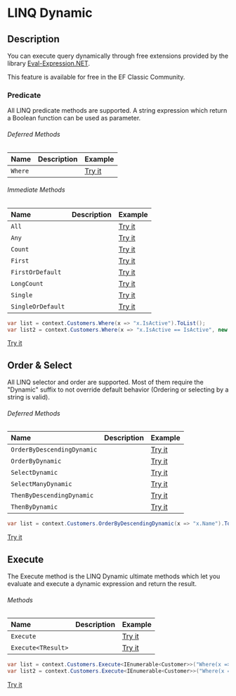 # LINQ Dynamic

## Description
You can execute query dynamically through free extensions provided by the library [Eval-Expression.NET](http://eval-expression.net/).

This feature is available for free in the EF Classic Community.

### Predicate

All LINQ predicate methods are supported. A string expression which return a Boolean function can be used as parameter.

###### Deferred Methods
| Name | Description | Example |
| :--- | :---------- | :------ |
| `Where` | | [Try it](https://dotnetfiddle.net/QhVfRW) |

###### Immediate Methods
| Name | Description | Example |
| :--- | :---------- | :------ |
| `All` | | [Try it](https://dotnetfiddle.net/YCT73M) |
| `Any` | | [Try it](https://dotnetfiddle.net/vEbwLr) |
| `Count` | | [Try it](https://dotnetfiddle.net/v8rqKV) |
| `First` | | [Try it](https://dotnetfiddle.net/CfxUKL) |
| `FirstOrDefault` | | [Try it](https://dotnetfiddle.net/UX3Ymb) |
| `LongCount` | | [Try it](https://dotnetfiddle.net/4xrM1d) |
| `Single` | | [Try it](https://dotnetfiddle.net/onW4hW) |
| `SingleOrDefault` | | [Try it](https://dotnetfiddle.net/nU97uw) |

```csharp
var list = context.Customers.Where(x => "x.IsActive").ToList();
var list2 = context.Customers.Where(x => "x.IsActive == IsActive", new { IsActive = false }).ToList();
```
[Try it](https://dotnetfiddle.net/GTttpq)

## Order & Select

All LINQ selector and order are supported. Most of them require the "Dynamic" suffix to not override default behavior (Ordering or selecting by a string is valid).

###### Deferred  Methods
| Name | Description | Example |
| :--- | :---------- | :------ |
| `OrderByDescendingDynamic` | | [Try it](#) |
| `OrderByDynamic` | | [Try it](#) |
| `SelectDynamic` | | [Try it](#) |
| `SelectManyDynamic` | | [Try it](#) |
| `ThenByDescendingDynamic` | | [Try it](#) |
| `ThenByDynamic` | | [Try it](#) |

```csharp
var list = context.Customers.OrderByDescendingDynamic(x => "x.Name").ToList();
```
[Try it](https://dotnetfiddle.net/Fwjgin)

## Execute

The Execute method is the LINQ Dynamic ultimate methods which let you evaluate and execute a dynamic expression and return the result.

###### Methods
| Name | Description | Example |
| :--- | :---------- | :------ |
| `Execute` | | [Try it](#) |
| `Execute<TResult>` | | [Try it](#) |

```csharp
var list = context.Customers.Execute<IEnumerable<Customer>>("Where(x => x.IsActive == true)").ToList();
var list2 = context.Customers.Execute<IEnumerable<Customer>>("Where(x => x.IsActive == IsActive)", new { IsActive = false }).ToList();
```
[Try it](https://dotnetfiddle.net/7S3JS0)

